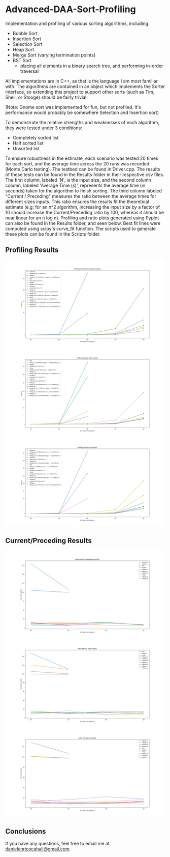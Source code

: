 # Advanced-DAA-Sort-Profiling
Implementation and profiling of various sorting algorithms, including:

* Bubble Sort
* Insertion Sort
* Selection Sort
* Heap Sort
* Merge Sort (varying termination points)
* BST Sort
  * placing all elements in a binary search tree, and performing in-order traversal
 
 
All implementations are in C++, as that is the language I am most familiar with. The algorithms are contained in an object which implements the Sorter interface, so extending this project to support other sorts (such as Tim, Shell, or Stooge) should be fairly trivial. 

(Note: Gnome sort was implemented for fun, but not profiled. It's performance would probably be somewhere Selection and Insertion sort)
 
 To demonstrate the relative strengths and weaknesses of each algorithm, they were tested under 3 conditions:
 * Completely sorted list
 * Half sorted list
 * Unsorted list
 
 To ensure robustness in the estimate, each scenario was tested 20 times for each sort, and the average time across the 20 runs was recorded (Monte Carlo testing). The testbed can be found in Driver.cpp. The results of these tests can be found in the Results folder in their respective csv files. The first column, labeled 'N', is the input size, and the second column column, labeled 'Average Time (s)', represents the average time (in seconds) taken for the algorithm to finish sorting. The third column labeled "Current / Preceding" measures the ratio between the average times for different sizes inputs. This ratio ensures the results fit the theoretical estimate (e.g; for an n^2 algorithm, increasing the input size by a factor of 10 should increase the Current/Preceding ratio by 100, whereas it should be near linear for an n log n). Profiling and ratio plots generated using Pyplot can also be found in the Results folder, and seen below. Best fit lines were computed using scipy's curve_fit function. The scripts used to generate these plots can be found in the Scripts folder.
 
 ## Profiling Results ##
![alt text](https://github.com/danielenricocahall/Advanced-DAA-Sort-Profiling/blob/master/Results/Completely_Sorted_Profiling_Results.png)
![alt text](https://github.com/danielenricocahall/Advanced-DAA-Sort-Profiling/blob/master/Results/Half_Sorted_Profiling_Results.png)
 ![alt text](https://github.com/danielenricocahall/Advanced-DAA-Sort-Profiling/blob/master/Results/Unsorted_Profiling_Results.png)
 
 ## Current/Preceding Results ##
![alt text](https://github.com/danielenricocahall/Advanced-DAA-Sort-Profiling/blob/master/Results/Completely_Sorted_Ratio_Results.png)
![alt text](https://github.com/danielenricocahall/Advanced-DAA-Sort-Profiling/blob/master/Results/Half_Sorted_Ratio_Results.png)
 ![alt text](https://github.com/danielenricocahall/Advanced-DAA-Sort-Profiling/blob/master/Results/Unsorted_Ratio_Results.png)
 
 ## Conclusions ##
 If you have any questions, feel free to email me at danielenricocahall@gmail.com.
 
